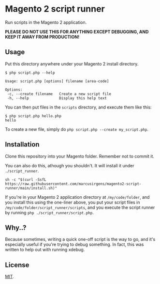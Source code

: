 # Magento 2 script runner

Run scripts in the Magento 2 application.

**PLEASE DO NOT USE THIS FOR ANYTHING EXCEPT DEBUGGING, AND KEEP IT AWAY FROM PRODUCTION!**

## Usage
Put this directory anywhere under your Magento 2 install directory.

```shell script
$ php script.php --help

Usage: script.php [options] filename [area-code]

Options:
 -c, --create filename   Create a new script file
 -h, --help              Display this help text
```

You can then put files in the `scripts` directory, and execute them like this:

```shell script
$ php script.php hello.php
hello
```

To create a new file, simply do `php script.php --create my_script.php`.

## Installation
Clone this repository into your Magento folder. Remember not to commit it.

You can also do this, athough you shouldn't. It will install it under `./script_runner`.
```shell script
sh -c "$(curl -SsfL https://raw.githubusercontent.com/marcusirgens/magento2-script-runner/main/install.sh)"
```

If you're in your Magento 2 application directory at `/my/code/folder`,
and you install this using the one-liner above, you put your script files in 
`/my/code/folder/script_runner/scripts`, and you execute the script runner by
running `php ./script_runner/script.php`.

## Why..?
Because sometimes, writing a quick one-off script is the way to go, and it's
especially useful if you're trying to debug something. In fact, this was written
to help out with running xdebug.

## License
[MIT](LICENSE.txt).
